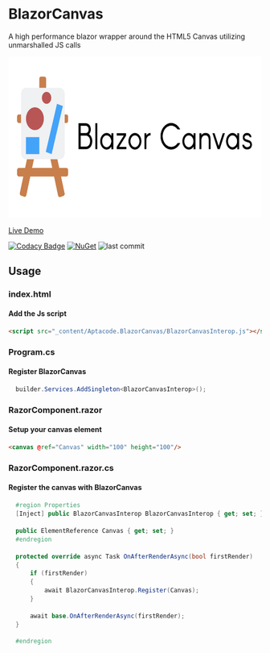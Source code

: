 # BlazorCanvas
A high performance blazor wrapper around the HTML5 Canvas utilizing unmarshalled JS calls

<p align="center">
  <img width="640" height="320" src="https://raw.githubusercontent.com/Aptacode/BlazorCanvas/Production/Resources/Images/Banner.jpg">
</p>

[Live Demo](https://aptacode.github.io/BlazorCanvas/)


[![Codacy Badge](https://app.codacy.com/project/badge/Grade/249116ea839b4c689cada11bbc89ab0b)](https://www.codacy.com/gh/Aptacode/BlazorCanvas/dashboard?utm_source=github.com&amp;utm_medium=referral&amp;utm_content=Aptacode/BlazorCanvas&amp;utm_campaign=Badge_Grade)
[![NuGet](https://img.shields.io/nuget/v/Aptacode.BlazorCanvas.svg?style=flat)](https://www.nuget.org/packages/Aptacode.BlazorCanvas/)
![last commit](https://img.shields.io/github/last-commit/Aptacode/BlazorCanvas?style=flat-square&cacheSeconds=86000)

## Usage
### index.html
#### Add the Js script
```html
<script src="_content/Aptacode.BlazorCanvas/BlazorCanvasInterop.js"></script>
```

### Program.cs
#### Register BlazorCanvas
```csharp
  builder.Services.AddSingleton<BlazorCanvasInterop>();
```

### RazorComponent.razor
#### Setup your canvas element
```html
<canvas @ref="Canvas" width="100" height="100"/>
```

### RazorComponent.razor.cs
#### Register the canvas with BlazorCanvas
```csharp
  #region Properties
  [Inject] public BlazorCanvasInterop BlazorCanvasInterop { get; set; }

  public ElementReference Canvas { get; set; }
  #endregion

  protected override async Task OnAfterRenderAsync(bool firstRender)
  {
      if (firstRender)
      {
          await BlazorCanvasInterop.Register(Canvas);
      }

      await base.OnAfterRenderAsync(firstRender);
  }

  #endregion
 ```


    
